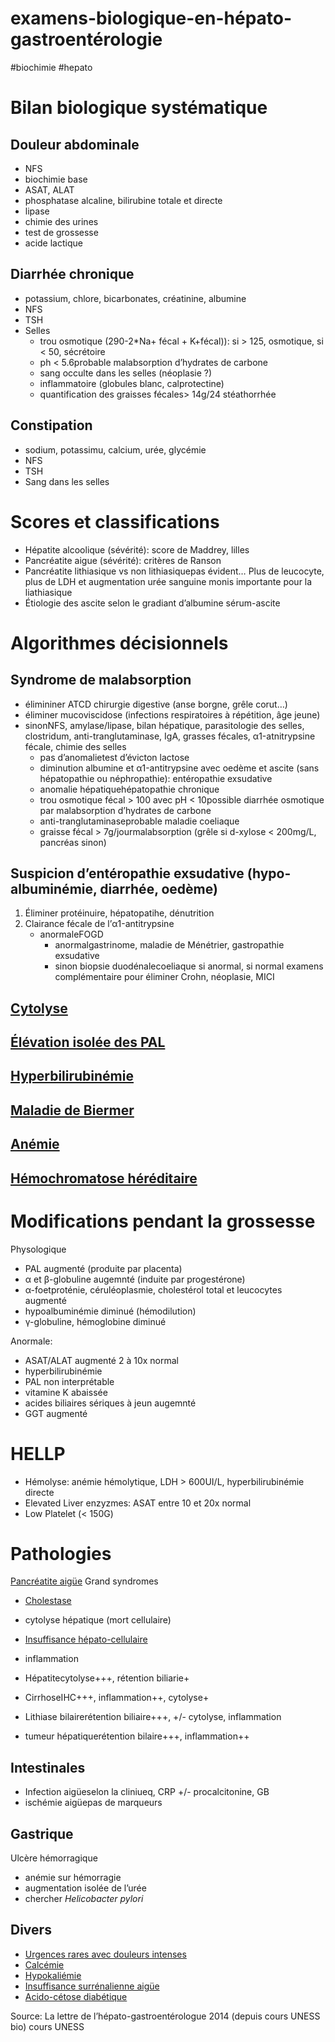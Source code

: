# examens-biologique-en-hépato-gastroentérologie
#biochimie #hepato 



# Bilan biologique systématique



## Douleur abdominale


- NFS 
- biochimie base 
- ASAT, ALAT 
- phosphatase alcaline, bilirubine totale et directe 
- lipase 
- chimie des urines 
- test de grossesse 
- acide lactique 


## Diarrhée chronique


- potassium, chlore, bicarbonates, créatinine, albumine 
- NFS 
- TSH 
- Selles
    - trou osmotique (290-2*Na+ fécal + K+fécal)): si > 125, osmotique, si < 50, sécrétoire 
    - ph < 5.6probable malabsorption d’hydrates de carbone 
    - sang occulte dans les selles (néoplasie ?) 
    - inflammatoire (globules blanc, calprotectine) 
    - quantification des graisses fécales> 14g/24 stéathorrhée 


## Constipation


- sodium, potassimu, calcium, urée, glycémie 
- NFS 
- TSH 
- Sang dans les selles 


# Scores et classifications


- Hépatite alcoolique (sévérité): score de Maddrey, lilles 
- Pancréatite aigue (sévérité): critères de Ranson 
- Pancréatite lithiasique vs non lithiasiquepas évident… Plus de leucocyte, plus de LDH et augmentation urée sanguine monis importante pour la liathiasique 
- Étiologie des ascite selon le gradiant d’albumine sérum-ascite 





# Algorithmes décisionnels



## Syndrome de malabsorption


- élimininer ATCD chirurgie digestive (anse borgne, grêle corut…) 
- éliminer mucoviscidose (infections respiratoires à répétition, âge jeune) 
- sinonNFS, amylase/lipase, bilan hépatique, parasitologie des selles, clostridum, anti-tranglutaminase, IgA, grasses fécales, α1-atnitrypsine fécale, chimie des selles 
    - pas d’anomalietest d’évicton lactose 
    - diminution albumine et α1-antitrypsine avec oedème et ascite (sans hépatopathie ou néphropathie): entéropathie exsudative 
    - anomalie hépatiquehépatopathie chronique 
    - trou osmotique fécal > 100 avec pH < 10possible diarrhée osmotique par malabsorption d’hydrates de carbone 
    - anti-tranglutaminaseprobable maladie coeliaque 
    - graisse fécal > 7g/jourmalabsorption (grêle si d-xylose < 200mg/L, pancréas sinon) 


## Suspicion d’entéropathie exsudative (hypo-albuminémie, diarrhée, oedème)


1. Éliminer protéinuire, hépatopatihe, dénutrition 
2. Clairance fécale de l’α1-antitrypsine 
    - anormaleFOGD 
        - anormalgastrinome, maladie de Ménétrier, gastropathie exsudative 
        - sinon biopsie duodénalecoeliaque si anormal, si normal examens complémentaire pour éliminer Crohn, néoplasie, MICI 


## [Cytolyse](#cytolysenorgmd)



## [Élévation isolée des PAL](#c3a9lc3a9vation-isolc3a9e-des-palnorgmd)



## [Hyperbilirubinémie](#hyperbilirubinc3a9mienorgmd)



## [Maladie de Biermer](#maladie-de-biermernorgmd)



## [Anémie](#anc3a9mienorgmd)



## [Hémochromatose héréditaire](#hc3a9mochromatosenorgmd)



# Modifications pendant la grossesse


Physologique 

- PAL augmenté (produite par placenta) 
- α et β-globuline augemnté (induite par progestérone) 
- α-foetproténie, céruléoplasmie, cholestérol total et leucocytes augmenté 
- hypoalbuminémie diminué (hémodilution) 
- γ-globuline, hémoglobine diminué 

Anormale: 

- ASAT/ALAT augmenté 2 à 10x normal 
- hyperbilirubinémie 
- PAL non interprétable 
- vitamine K abaissée 
- acides biliaires sériques à jeun augemnté 
- GGT augmenté 


# HELLP


- Hémolyse: anémie hémolytique, LDH > 600UI/L, hyperbilirubinémie directe 
- Elevated Liver enzyzmes: ASAT entre 10 et 20x normal 
- Low Platelet (< 150G) 


# Pathologies


[Pancréatite aigüe](#pancrc3a9atite-aigc3bcenorgmd)
Grand syndromes 

- [Cholestase](#cholestasenorgmd) 
- cytolyse hépatique (mort cellulaire) 
- [Insuffisance hépato-cellulaire](#insuffisance-hc3a9pato-cellulairenorgmd) 
- inflammation 




- Hépatitecytolyse+++, rétention biliarie+ 
- CirrhoseIHC+++, inflammation++, cytolyse+ 
- Lithiase bilairerétention biliaire+++, +/- cytolyse, inflammation 
- tumeur hépatiquerétention bilaire+++, inflammation++ 


## Intestinales


- Infection aigüeselon la cliniueq, CRP +/- procalcitonine, GB 
- ischémie aigüepas de marqueurs 


## Gastrique


Ulcère hémorragique

- anémie sur hémorragie 
- augmentation isolée de l’urée 
- chercher _Helicobacter pylori_ 


## Divers


- [Urgences rares avec douleurs intenses](#urgences-rares-avec-douleurs-intensesnorgmd) 
- [Calcémie](#calciumnorgmd) 
- [Hypokaliémie](denote:20240721T144629) 
- [Insuffisance surrénalienne aigüe](denote:20240721T145114) 
- [Acido-cétose diabétique](denote:20240721T144858) 

Source: La lettre de l’hépato-gastroentérologue 2014 (depuis cours UNESS bio)
cours UNESS 

